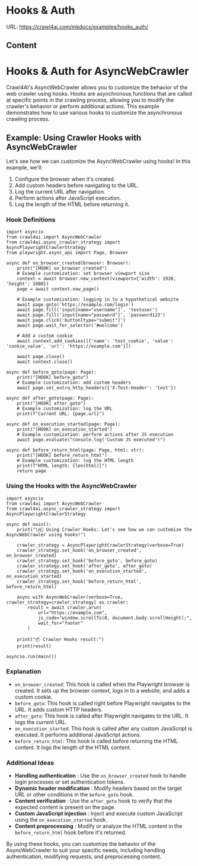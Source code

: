 # Hooks & Auth

URL: https://crawl4ai.com/mkdocs/examples/hooks_auth/

## Content

# Hooks & Auth for AsyncWebCrawler

Crawl4AI's AsyncWebCrawler allows you to customize the behavior of the web
crawler using hooks. Hooks are asynchronous functions that are called at
specific points in the crawling process, allowing you to modify the crawler's
behavior or perform additional actions. This example demonstrates how to use
various hooks to customize the asynchronous crawling process.

## Example: Using Crawler Hooks with AsyncWebCrawler

Let's see how we can customize the AsyncWebCrawler using hooks! In this
example, we'll:

  1. Configure the browser when it's created.
  2. Add custom headers before navigating to the URL.
  3. Log the current URL after navigation.
  4. Perform actions after JavaScript execution.
  5. Log the length of the HTML before returning it.

### Hook Definitions

    
    
    import asyncio
    from crawl4ai import AsyncWebCrawler
    from crawl4ai.async_crawler_strategy import AsyncPlaywrightCrawlerStrategy
    from playwright.async_api import Page, Browser
    
    async def on_browser_created(browser: Browser):
        print("[HOOK] on_browser_created")
        # Example customization: set browser viewport size
        context = await browser.new_context(viewport={'width': 1920, 'height': 1080})
        page = await context.new_page()
    
        # Example customization: logging in to a hypothetical website
        await page.goto('https://example.com/login')
        await page.fill('input[name="username"]', 'testuser')
        await page.fill('input[name="password"]', 'password123')
        await page.click('button[type="submit"]')
        await page.wait_for_selector('#welcome')
    
        # Add a custom cookie
        await context.add_cookies([{'name': 'test_cookie', 'value': 'cookie_value', 'url': 'https://example.com'}])
    
        await page.close()
        await context.close()
    
    async def before_goto(page: Page):
        print("[HOOK] before_goto")
        # Example customization: add custom headers
        await page.set_extra_http_headers({'X-Test-Header': 'test'})
    
    async def after_goto(page: Page):
        print("[HOOK] after_goto")
        # Example customization: log the URL
        print(f"Current URL: {page.url}")
    
    async def on_execution_started(page: Page):
        print("[HOOK] on_execution_started")
        # Example customization: perform actions after JS execution
        await page.evaluate("console.log('Custom JS executed')")
    
    async def before_return_html(page: Page, html: str):
        print("[HOOK] before_return_html")
        # Example customization: log the HTML length
        print(f"HTML length: {len(html)}")
        return page
    

### Using the Hooks with the AsyncWebCrawler

    
    
    import asyncio
    from crawl4ai import AsyncWebCrawler
    from crawl4ai.async_crawler_strategy import AsyncPlaywrightCrawlerStrategy
    
    async def main():
        print("\n🔗 Using Crawler Hooks: Let's see how we can customize the AsyncWebCrawler using hooks!")
    
        crawler_strategy = AsyncPlaywrightCrawlerStrategy(verbose=True)
        crawler_strategy.set_hook('on_browser_created', on_browser_created)
        crawler_strategy.set_hook('before_goto', before_goto)
        crawler_strategy.set_hook('after_goto', after_goto)
        crawler_strategy.set_hook('on_execution_started', on_execution_started)
        crawler_strategy.set_hook('before_return_html', before_return_html)
    
        async with AsyncWebCrawler(verbose=True, crawler_strategy=crawler_strategy) as crawler:
            result = await crawler.arun(
                url="https://example.com",
                js_code="window.scrollTo(0, document.body.scrollHeight);",
                wait_for="footer"
            )
    
        print("📦 Crawler Hooks result:")
        print(result)
    
    asyncio.run(main())
    

### Explanation

  * `on_browser_created`: This hook is called when the Playwright browser is created. It sets up the browser context, logs in to a website, and adds a custom cookie.
  * `before_goto`: This hook is called right before Playwright navigates to the URL. It adds custom HTTP headers.
  * `after_goto`: This hook is called after Playwright navigates to the URL. It logs the current URL.
  * `on_execution_started`: This hook is called after any custom JavaScript is executed. It performs additional JavaScript actions.
  * `before_return_html`: This hook is called before returning the HTML content. It logs the length of the HTML content.

### Additional Ideas

  * **Handling authentication** : Use the `on_browser_created` hook to handle login processes or set authentication tokens.
  * **Dynamic header modification** : Modify headers based on the target URL or other conditions in the `before_goto` hook.
  * **Content verification** : Use the `after_goto` hook to verify that the expected content is present on the page.
  * **Custom JavaScript injection** : Inject and execute custom JavaScript using the `on_execution_started` hook.
  * **Content preprocessing** : Modify or analyze the HTML content in the `before_return_html` hook before it's returned.

By using these hooks, you can customize the behavior of the AsyncWebCrawler to
suit your specific needs, including handling authentication, modifying
requests, and preprocessing content.

